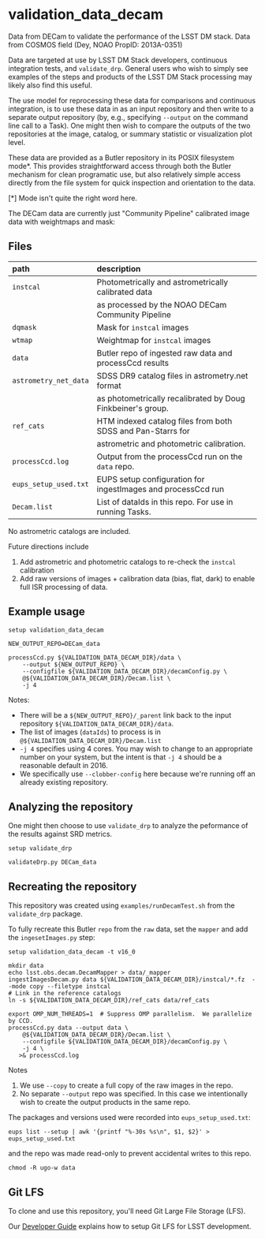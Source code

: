 validation_data_decam
=====================

Data from DECam to validate the performance of the LSST DM stack.
Data from COSMOS field (Dey, NOAO PropID: 2013A-0351)

Data are targeted at use by LSST DM Stack developers, continuous integration tests, and `validate_drp`.  General users who wish to simply see examples of the steps and products of the LSST DM Stack processing may likely also find this useful.

The use model for reprocessing these data for comparisons and continuous integration, is to use these data in as an input repository and then write to a separate output repository (by, e.g.,  specifying `--output` on the command line call to a Task).  One might then wish to compare the outputs of the two repositories at the image, catalog, or summary statistic or visualization plot level.

These data are provided as a Butler repository in its POSIX filesystem mode*.  This provides straightforward access through both the Butler mechanism for clean programatic use, but also relatively simple access directly from the file system for quick inspection and orientation to the data.

[*] Mode isn't quite the right word here.

The DECam data are currently just "Community Pipeline" calibrated image data with weightmaps and mask:

Files
------
path                  | description
:---------------------|:-----------------------------
`instcal`             | Photometrically and astrometrically calibrated data
                      |   as processed by the NOAO DECam Community Pipeline
`dqmask`              | Mask for `instcal` images
`wtmap`               | Weightmap for `instcal` images
`data`                | Butler repo of ingested raw data and processCcd results
`astrometry_net_data` | SDSS DR9 catalog files in astrometry.net format
                      |   as photometrically recalibrated by Doug Finkbeiner's group.
`ref_cats`            | HTM indexed catalog files from both SDSS and Pan-Starrs for
                      |   astrometric and photometric calibration.
`processCcd.log`      | Output from the processCcd run on the `data` repo.
`eups_setup_used.txt` | EUPS setup configuration for ingestImages and processCcd run
`Decam.list`          | List of dataIds in this repo.  For use in running Tasks.

No astrometric catalogs are included.

Future directions include
1. Add astrometric and photometric catalogs to re-check the `instcal` calibration
2. Add raw versions of images + calibration data (bias, flat, dark) to enable full ISR processing of data.

Example usage
-------------

```
setup validation_data_decam

NEW_OUTPUT_REPO=DECam_data

processCcd.py ${VALIDATION_DATA_DECAM_DIR}/data \
    --output ${NEW_OUTPUT_REPO} \
    --configfile ${VALIDATION_DATA_DECAM_DIR}/decamConfig.py \
    @${VALIDATION_DATA_DECAM_DIR}/Decam.list \
    -j 4 
```

Notes:
 * There will be a `${NEW_OUTPUT_REPO}/_parent` link back to the input repository `${VALIDATION_DATA_DECAM_DIR}/data`.
 * The list of images (`dataIds`) to process is in `@${VALIDATION_DATA_DECAM_DIR}/Decam.list`
 * `-j 4` specifies using 4 cores.  You may wish to change to an appropriate number on your system, but the intent is that `-j 4` should be a reasonable default in 2016.
 * We specifically use `--clobber-config` here because we're running off an already existing repository.

Analyzing the repository
------------------------
One might then choose to use `validate_drp` to analyze the peformance of the results against SRD metrics.

```
setup validate_drp

validateDrp.py DECam_data
```

Recreating the repository
-------------------------
This repository was created using `examples/runDecamTest.sh` from the `validate_drp` package.

To fully recreate this Butler `repo` from the `raw` data, set the `mapper` and add the `ingesetImages.py` step:

```
setup validation_data_decam -t v16_0

mkdir data
echo lsst.obs.decam.DecamMapper > data/_mapper
ingestImagesDecam.py data ${VALIDATION_DATA_DECAM_DIR}/instcal/*.fz  --mode copy --filetype instcal
# Link in the reference catalogs
ln -s ${VALIDATION_DATA_DECAM_DIR}/ref_cats data/ref_cats

export OMP_NUM_THREADS=1  # Suppress OMP parallelism.  We parallelize by CCD.
processCcd.py data --output data \
    @${VALIDATION_DATA_DECAM_DIR}/Decam.list \
    --configfile ${VALIDATION_DATA_DECAM_DIR}/decamConfig.py \
    -j 4 \
   >& processCcd.log
```

Notes
 1. We use `--copy` to create a full copy of the raw images in the repo.
 2. No separate `--output` repo was specified.  In this case we intentionally wish to create
the output products in the same repo.

The packages and versions used were recorded into `eups_setup_used.txt`:

```
eups list --setup | awk '{printf "%-30s %s\n", $1, $2}' > eups_setup_used.txt
```

and the repo was made read-only to prevent accidental writes to this repo.

```
chmod -R ugo-w data
```


Git LFS
-------

To clone and use this repository, you'll need Git Large File Storage (LFS).

Our [Developer Guide](http://developer.lsst.io/en/latest/tools/git_lfs.html) explains how to setup Git LFS for LSST development.
